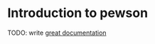 # Introduction to pewson

TODO: write [great documentation](http://jacobian.org/writing/great-documentation/what-to-write/)
